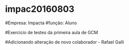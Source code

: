 # impac20160803
#Empresa: Impacta
#função: Aluno

#Exercicio de testes da primeira aula de GCM

#Adicionando alteração de novo colaborador - Rafael Galli
